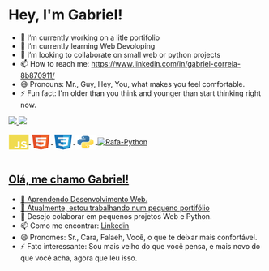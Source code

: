 # Hey, I'm Gabriel!

- 🔭 I’m currently working on a litle portifolio
- 🌱 I’m currently learning Web Devoloping
- 👯 I’m looking to collaborate on small web or python projects
- 📫 How to reach me: https://www.linkedin.com/in/gabriel-correia-8b870911/
- 😄 Pronouns: Mr., Guy, Hey, You, what makes you feel comfortable.
- ⚡ Fun fact: I'm older than you think and younger than start thinking right now.

<div>
  <a href="https://github.com/gothmate">
  <img height="180em" src="https://github-readme-stats.vercel.app/api?username=gothmate&show_icons=true&theme=dark&include_all_commits=true&count_private=true">
  <img height="180em" src="https://github-readme-stats.vercel.app/api/top-langs/?username=gothmate&layout=compact&langs_count=16&theme=dark"/>
</div>
  
<div style="display: inline_block"><br>
  <img align="center" alt="Rafa-Js" height="30" width="40" src="https://raw.githubusercontent.com/devicons/devicon/master/icons/javascript/javascript-plain.svg">
  <img align="center" alt="Rafa-HTML" height="30" width="40" src="https://raw.githubusercontent.com/devicons/devicon/master/icons/html5/html5-original.svg">
  <img align="center" alt="Rafa-CSS" height="30" width="40" src="https://raw.githubusercontent.com/devicons/devicon/master/icons/css3/css3-original.svg">
  <img align="center" alt="Rafa-Python" height="30" width="40" src="https://raw.githubusercontent.com/devicons/devicon/master/icons/python/python-original.svg">
  <img align="center" alt="Rafa-Python" height="30" width="40" src="https://raw.githubusercontent.com/devicons/devicon/master/icons/python/sass.svg">
</div>
<br>  
  
## Olá, me chamo Gabriel!
  
 - 🌱 Aprendendo Desenvolvimento Web.
 - 🔭 Atualmente, estou trabalhando num pequeno <a href="https://gothmate.github.io/" target="_blank">portifólio</a>
 - 👯 Desejo colaborar em pequenos projetos Web e Python.
 - 📫 Como me encontrar: <a href="https://www.linkedin.com/in/gabriel-correia-8b870911/">Linkedin</a> 
 - 😄 Pronomes: Sr., Cara, Falaeh, Você, o que te deixar mais confortável.
 - ⚡ Fato interessante: Sou mais velho do que você pensa, e mais novo do que você acha, agora que leu isso.
